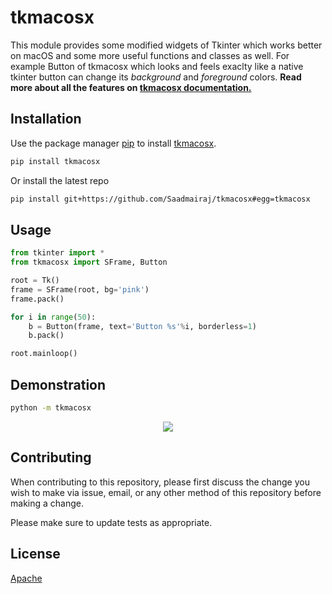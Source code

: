 # tkmacosx

This module provides some modified widgets of Tkinter which works better on macOS and some more useful functions and classes as well. For example Button of tkmacosx which looks and feels exaclty like a native tkinter button can change its *background* and *foreground* colors. **Read more about all the features on [tkmacosx documentation.](https://github.com/Saadmairaj/tkmacosx/tree/master/tkmacosx)**

## Installation

Use the package manager [pip](https://pip.pypa.io/en/stable/) to install [tkmacosx](https://pypi.org/project/tkmacosx/).

```bash
pip install tkmacosx
```

Or install the latest repo

```bash
pip install git+https://github.com/Saadmairaj/tkmacosx#egg=tkmacosx
```

## Usage

```python
from tkinter import *
from tkmacosx import SFrame, Button

root = Tk()
frame = SFrame(root, bg='pink')
frame.pack()

for i in range(50):
    b = Button(frame, text='Button %s'%i, borderless=1)
    b.pack()

root.mainloop()
```

## Demonstration

```bash
python -m tkmacosx
```

<p align="center">
    <img src="https://github.com/Saadmairaj/tkmacosx/blob/master/demonstration.gif">
</p>

## Contributing

When contributing to this repository, please first discuss the change you wish to make via issue, email, or any other method of this repository before making a change.

Please make sure to update tests as appropriate.

## License

[Apache](https://github.com/Saadmairaj/tkmacosx/blob/master/LICENSE)
